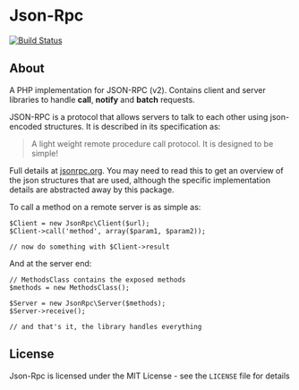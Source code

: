Json-Rpc
========

[![Build Status](https://secure.travis-ci.org/johnstevenson/json-rpc.png)](http://travis-ci.org/johnstevenson/json-rpc)

About
-----

A PHP implementation for JSON-RPC (v2). Contains client and server libraries to handle **call**, **notify** and **batch** requests.

JSON-RPC  is a protocol that allows servers to talk to each other using json-encoded structures. It is described in its specification as:

> A light weight remote procedure call protocol. It is designed to be simple!

Full details at [jsonrpc.org][json-spec]. You may need to read this to get an overview of the json structures that are used, although the specific implementation details are abstracted away by this package.

To call a method on a remote server is as simple as:

    $Client = new JsonRpc\Client($url);
    $Client->call('method', array($param1, $param2));

    // now do something with $Client->result

And at the server end:

    // MethodsClass contains the exposed methods
    $methods = new MethodsClass();

    $Server = new JsonRpc\Server($methods);
    $Server->receive();

    // and that's it, the library handles everything


License
-------

Json-Rpc is licensed under the MIT License - see the `LICENSE` file for details


  [json-spec]: http://www.jsonrpc.org/

